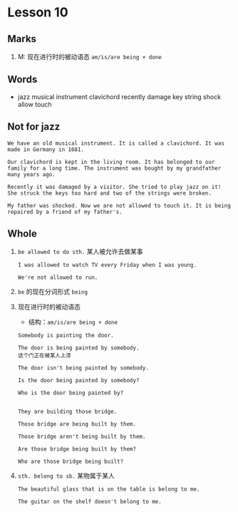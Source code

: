 # Lesson 10

## Marks

1. M: 现在进行时的被动语态 `am/is/are being + done`

## Words

- jazz musical instrument clavichord recently damage key string shock allow touch

## Not for jazz

```
We have an old musical instrument. It is called a clavichord. It was made in Germany in 1681.

Our clavichord is kept in the living room. It has belonged to our family for a long time. The instrument was bought by my grandfather many years ago.

Recently it was damaged by a visitor. She tried to play jazz on it! She struck the keys too hard and two of the strings were broken.

My father was shocked. Now we are not allowed to touch it. It is being repaired by a friend of my father's.
```

## Whole

1. `be allowed to do sth.` 某人被允许去做某事

   ```
   I was allowed to watch TV every Friday when I was young.

   We're not allowed to run.
   ```

2. `be` 的现在分词形式 `being`

3. 现在进行时的被动语态

   - 结构：`am/is/are being + done`

   ```
   Somebody is painting the door.

   The door is being painted by somebody.
   这个门正在被某人上漆

   The door isn't being painted by somebody.

   Is the door being painted by somebody?

   Who is the door being painted by?


   They are building those bridge.

   Those bridge are being built by them.

   Those bridge aren't being built by them.

   Are those bridge being built by them?

   Who are those bridge being built?
   ```

4. `sth. belong to sb.` 某物属于某人

   ```
   The beautiful glass that is on the table is belong to me.

   The guitar on the shelf doesn't belong to me.
   ```
